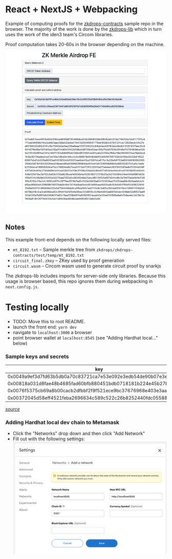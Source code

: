 # React + NextJS + Webpacking
Example of computing proofs for the [zkdrops-contracts](https://github.com/a16z/zkdrops/zkdrops-contracts) sample repo in the browser. The majority of the work is done by the [zkdrops-lib](https://github.com/a16z/zkdrops/zkdrops-lib) which in turn uses the work of the iden3 team's Circom libraries. 

Proof computation takes 20-60s in the browser depending on the machine.

![Fe-ex-picture](imgs/fe-ex.png)

## Notes
This example front-end depends on the following locally served files:
- `mt_8192.txt` – Sample merkle tree from `zkdrops/zkdrops-contracts/test/temp/mt_8192.txt`
- `circuit_final.zkey` – ZKey used by proof generation
- `circuit.wasm` – Circom wasm used to generate circuit proof by snarkjs

The zkdrops-lib includes imports for server-side only libraries. Because this usage is browser based, this repo ignores them during webpacking in `next.config.js`.

# Testing locally
- TODO: Move this to root README.
- launch the front end: `yarn dev`
- navigate to `localhost:3000` a browser 
- point browser wallet at `localhost:8545` (see "Adding Hardhat local..." below)

### Sample keys and secrets 
| key | secret |
| --- | --- |
| 0x0049a9ef3d7fd63b5db0a70c83721ca7e53e092e3edb54de90b07e3e069258fc | 0x003dbe3ecc58da8d8f530d24733846a794fc1047d58ab81fe2dfb240bbc2e994 |
| 0x00818a031d8fae48b4685fad60bfb880451bdb0718181b224e45b27b9cd21dd6 | 0x002966f64f1829eaefa9971f07294364c9ec106b4381ab373356e6ae16897c61 |
| 0x0076f5375cb69a8b00cacb2dfbbf2f9f521ece9bc37676968e403e3aa42d283c | 0x00284cddbdb17bca11bd55822cda81e28d91f8c0fc021fb1d82d32ca93b2488b |
| 0x00372045d58eff4521feba2696634c589c522c26b8252440fdc05588b36b0b9d | 0x00d5940fd9784bbfd8e69760cd8d7f469f685e1acddc1156d8d9910a8a5fd72c |

*[source](https://github.com/a16z/zkdrops/zkdrops-contracts/blob/master/test/temp/mt_keys_8192.csv)*

### Adding Hardhat local dev chain to Metamask
- Click the "Networks" drop down and then click "Add Network"
- Fill out with the following settings:
![local-metamask-settings](imgs/local-metamask-settings.png)
